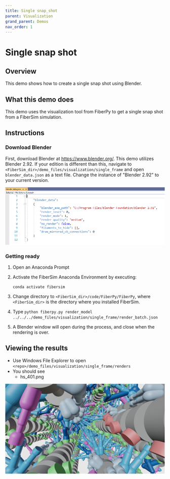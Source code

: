 ```yaml
---
title: Single snap_shot
parent: Visualization
grand_parent: Demos
nav_order: 1
---
```


# Single snap shot

## Overview

This demo shows how to create a single snap shot using Blender.

## What this demo does

This demo uses the visualization tool from FiberPy to get a single snap shot from a FiberSim simulation.

## Instructions

### Download Blender

First, download Blender at https://www.blender.org/. This demo utilizes Blender 2.92. If your edition is different than this, navigate to `<FiberSim_dir>/demo_files/visualization/single_frame` and open `blender_data.json` as a text file. Change the instance of "Blender 2.92" to your current version. 

![blender path](blender_path.PNG)


### Getting ready

1. Open an Anaconda Prompt
2. Activate the FiberSim Anaconda Environment by executing:
    ```
    conda activate fibersim
    ```
3. Change directory to `<FiberSim_dir>/code/FiberPy/FiberPy`, where `<FiberSim_dir>` is the directory where you installed FiberSim.

4. Type `python fiberpy.py render_model ../../../demo_files/visualization/single_frame/render_batch.json`

5. A Blender window will open during the process, and close when the rendering is over.

## Viewing the results

+ Use Windows File Explorer to open `<repo>/demo_files/visualization/single_frame/renders`
+ You should see
  + hs_401.png
  
<p align="center">
    <img src="hs_401.png" alt="drawing" width="600"/>
</p>
